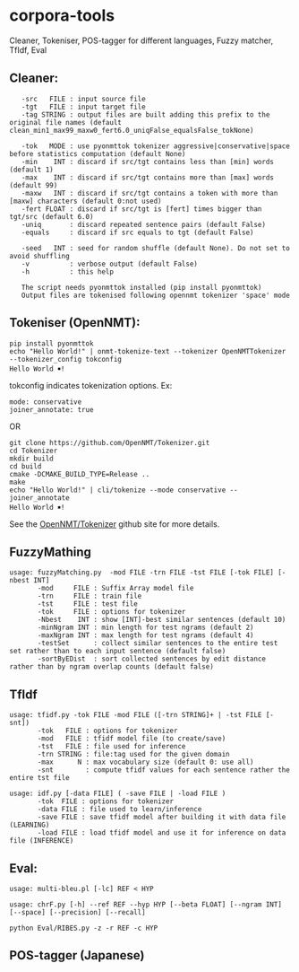 # corpora-tools
Cleaner, Tokeniser, POS-tagger for different languages, Fuzzy matcher, TfIdf, Eval

## Cleaner:
```usage: corpus-clean-bitext.py -src FILE -tgt FILE [-tag STRING] [-min INT] [-max INT] [-maxw INT] [-fert FLOAT] [-uniq] [-equals] [-seed INT]
   -src   FILE : input source file
   -tgt   FILE : input target file
   -tag STRING : output files are built adding this prefix to the original file names (default clean_min1_max99_maxw0_fert6.0_uniqFalse_equalsFalse_tokNone)

   -tok   MODE : use pyonmttok tokenizer aggressive|conservative|space before statistics computation (default None)
   -min    INT : discard if src/tgt contains less than [min] words (default 1)
   -max    INT : discard if src/tgt contains more than [max] words (default 99)
   -maxw   INT : discard if src/tgt contains a token with more than [maxw] characters (default 0:not used)
   -fert FLOAT : discard if src/tgt is [fert] times bigger than tgt/src (default 6.0)
   -uniq       : discard repeated sentence pairs (default False)
   -equals     : discard if src equals to tgt (default False)

   -seed   INT : seed for random shuffle (default None). Do not set to avoid shuffling
   -v          : verbose output (default False)
   -h          : this help

   The script needs pyonmttok installed (pip install pyonmttok)
   Output files are tokenised following opennmt tokenizer 'space' mode
```


## Tokeniser (OpenNMT):
```
pip install pyonmttok
echo "Hello World!" | onmt-tokenize-text --tokenizer OpenNMTTokenizer --tokenizer_config tokconfig
Hello World ￭!
```
tokconfig indicates tokenization options. Ex:
```
mode: conservative
joiner_annotate: true
```
OR
```
git clone https://github.com/OpenNMT/Tokenizer.git
cd Tokenizer
mkdir build
cd build
cmake -DCMAKE_BUILD_TYPE=Release ..
make
echo "Hello World!" | cli/tokenize --mode conservative --joiner_annotate
Hello World ￭!
```

See the [OpenNMT/Tokenizer](https://github.com/OpenNMT/Tokenizer) github site for more details.

## FuzzyMathing
```
usage: fuzzyMatching.py  -mod FILE -trn FILE -tst FILE [-tok FILE] [-nbest INT]
       -mod     FILE : Suffix Array model file
       -trn     FILE : train file
       -tst     FILE : test file
       -tok     FILE : options for tokenizer
       -Nbest    INT : show [INT]-best similar sentences (default 10)
       -minNgram INT : min length for test ngrams (default 2)
       -maxNgram INT : max length for test ngrams (default 4)
       -testSet      : collect similar sentences to the entire test set rather than to each input sentence (default false)
       -sortByEDist  : sort collected sentences by edit distance rather than by ngram overlap counts (default false)
```

## TfIdf
```
usage: tfidf.py -tok FILE -mod FILE ([-trn STRING]+ | -tst FILE [-snt])
       -tok   FILE : options for tokenizer
       -mod   FILE : tfidf model file (to create/save)
       -tst   FILE : file used for inference
       -trn STRING : file:tag used for the given domain
       -max      N : max vocabulary size (default 0: use all)
       -snt        : compute tfidf values for each sentence rather the entire tst file
```
```
usage: idf.py [-data FILE] ( -save FILE | -load FILE )
       -tok  FILE : options for tokenizer
       -data FILE : file used to learn/inference
       -save FILE : save tfidf model after building it with data file      (LEARNING)
       -load FILE : load tfidf model and use it for inference on data file (INFERENCE)
```

## Eval:
```
usage: multi-bleu.pl [-lc] REF < HYP
```
```
usage: chrF.py [-h] --ref REF --hyp HYP [--beta FLOAT] [--ngram INT] [--space] [--precision] [--recall]
```
```
python Eval/RIBES.py -z -r REF -c HYP
```

## POS-tagger (Japanese)
